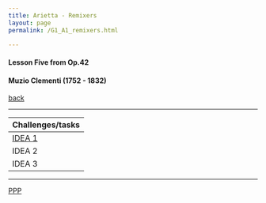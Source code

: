 ```yaml
---
title: Arietta - Remixers
layout: page
permalink: /G1_A1_remixers.html

---
```



#### Lesson Five from Op.42

#### Muzio Clementi (1752 - 1832)

[back](G1_A1)

***


| Challenges/tasks | 
| ------------ | 
| [IDEA 1](G1_A1_remixers_idea_1.html)       |
| IDEA 2       |
| IDEA 3       |

***



[PPP](https://itunes.apple.com/gb/app/abrsm-piano-practice-partner/id891238739?mt=8>)



